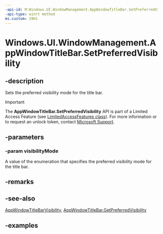 ```yaml
---
-api-id: M:Windows.UI.WindowManagement.AppWindowTitleBar.SetPreferredVisibility(Windows.UI.WindowManagement.AppWindowTitleBarVisibility)
-api-type: winrt method
ms.custom: 19H1
---
```


<!-- Method syntax.
public void AppWindowTitleBar.SetPreferredVisibility(AppWindowTitleBarVisibility visibilityMode)
-->

# Windows.UI.WindowManagement.AppWindowTitleBar.SetPreferredVisibility

## -description

Sets the preferred visibility mode for the title bar.

> [!IMPORTANT]
> The **AppWindowTitleBar.SetPreferredVisibility** API is part of a Limited Access Feature (see [LimitedAccessFeatures class](/uwp/api/windows.applicationmodel.limitedaccessfeatures)). For more information or to request an unlock token, contact [Microsoft Support](https://aka.ms/LAFAccessRequests).


## -parameters
### -param visibilityMode

A value of the enumeration that specifies the preferred visibility mode for the title bar.

## -remarks

## -see-also

[AppWindowTitleBarVisibility](appwindowtitlebarvisibility.md), [AppWindowTitleBar.GetPreferredVisibility](appwindowtitlebar_getpreferredvisibility_1446542194.md)

## -examples

